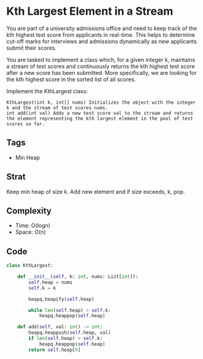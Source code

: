 # Kth Largest Element in a Stream
You are part of a university admissions office and need to keep track of the kth highest test score from applicants in real-time. This helps to determine cut-off marks for interviews and admissions dynamically as new applicants submit their scores.

You are tasked to implement a class which, for a given integer k, maintains a stream of test scores and continuously returns the kth highest test score after a new score has been submitted. More specifically, we are looking for the kth highest score in the sorted list of all scores.

Implement the KthLargest class:

    KthLargest(int k, int[] nums) Initializes the object with the integer k and the stream of test scores nums.
    int add(int val) Adds a new test score val to the stream and returns the element representing the kth largest element in the pool of test scores so far.


## Tags
- Min Heap

## Strat
Keep min heap of size k. Add new element and if size exceeds, k, pop.

## Complexity

- Time: O(logn)
- Space: O(n)

## Code

```python
class KthLargest:

    def __init__(self, k: int, nums: List[int]):
        self.heap = nums
        self.k = k

        heapq.heapify(self.heap)

        while len(self.heap) > self.k:
            heapq.heappop(self.heap)

    def add(self, val: int) -> int:
        heapq.heappush(self.heap, val)
        if len(self.heap) > self.k:
            heapq.heappop(self.heap)
        return self.heap[0]
```